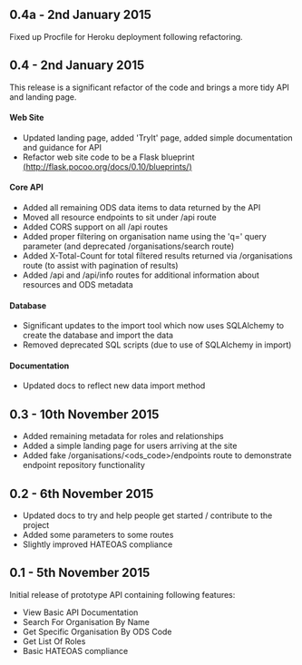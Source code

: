 0.4a - 2nd January 2015
---
Fixed up Procfile for Heroku deployment following refactoring.

0.4 - 2nd January 2015
---
This release is a significant refactor of the code and brings a more tidy API and landing page.

#### Web Site
* Updated landing page, added 'TryIt' page, added simple documentation and guidance for API
* Refactor web site code to be a Flask blueprint [(http://flask.pocoo.org/docs/0.10/blueprints/)](http://flask.pocoo.org/docs/0.10/blueprints/)

#### Core API
* Added all remaining ODS data items to data returned by the API
* Moved all resource endpoints to sit under /api route
* Added CORS support on all /api routes
* Added proper filtering on organisation name using the 'q=' query parameter (and deprecated /organisations/search route)
* Added X-Total-Count for total filtered results returned via /organisations route (to assist with pagination of results)
* Added /api and /api/info routes for additional information about resources and ODS metadata

#### Database
* Significant updates to the import tool which now uses SQLAlchemy to create the database and import the data
* Removed deprecated SQL scripts (due to use of SQLAlchemy in import)

#### Documentation
* Updated docs to reflect new data import method


0.3 - 10th November 2015
---
* Added remaining metadata for roles and relationships
* Added a simple landing page for users arriving at the site
* Added fake /organisations/<ods_code>/endpoints route to demonstrate endpoint repository functionality

0.2 - 6th November 2015
---
* Updated docs to try and help people get started / contribute to the project
* Added some parameters to some routes
* Slightly improved HATEOAS compliance


0.1 - 5th November 2015
---
Initial release of prototype API containing following features:

* View Basic API Documentation
* Search For Organisation By Name
* Get Specific Organisation By ODS Code
* Get List Of Roles
* Basic HATEOAS compliance